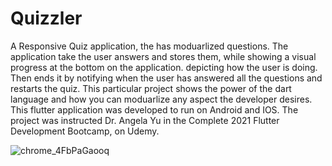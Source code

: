 # Quizzler

A Responsive Quiz application, the has moduarlized questions. The application take the user answers and stores them, while showing a visual progress at the bottom on the application. depicting how the user is doing. Then ends it by notifying when the user has answered all the questions and restarts the quiz. This particular project shows the power of the dart language and how you can moduarlize any aspect the developer desires. This flutter application was developed to run on Android and IOS. The project was instructed Dr. Angela Yu in the Complete 2021 Flutter Development Bootcamp, on Udemy.


![chrome_4FbPaGaooq](https://user-images.githubusercontent.com/40523361/153540938-4bdb69d8-d3bf-42c9-940b-ebd955264049.gif)
